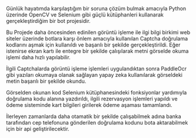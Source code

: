 Günlük hayatımda karşılaştığım bir soruna çözüm bulmak amacıyla Python üzerinde OpenCV ve Selenium gibi güçlü kütüphanleri kullanarak gerçekleştirdiğim bir bot projesidir.

Bu Projede daha öncesinden edinilen görüntü işleme ile ilgi bilgi birkimi web siteler üzerinde botlara karşı önlem amacıyla kullanılan Captcha doğrulama kodlarını aşmak için kullanıldı ve başarılı bir şekilde gerçekleştirildi. Eğer istenirse ekran kartı ile entegre bir şekilde çalışılarak metni görselde okuma işlemi daha hızlı yapılabilir.

İlgili Captchalarda görüntü işleme işlemleri uygulandıktan sonra PaddleOcr gibi yazıları okumaya olanak sağlayan yapay zeka kullanılarak görseldeki metin başarılı bir şekilde okundu.

Görselden okunan kod Selenium kütüphanesindeki fonksiyonlar yardımıyla doğrulama kodu alanına yazdırıldı, ilgili rezervasyon işlemleri yapıldı ve ödeme sisteminde kart bilgileri girilerek ödeme aşaması tamamlandı.

İlerleyen zamanlarda daha otamatik bir şekilde çalışabilmek adına banka tarafından cep telefonuna gönderilen doğrulama kodunu bota aktarabilmek için bir api geliştirilecektir.
